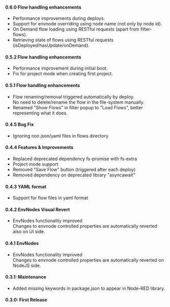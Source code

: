 #### 0.6.0 Flow handling enhancements

- Performance improvements during deploys. 
- Support for envnode overriding using node name (not only by node id). 
- On Demand flow loading using RESTful requests (apart from filter-flows).
- Retrieving state of flows using RESTful requests (isDeployed/hasUpdate/onDemand).  

#### 0.5.2 Flow handling enhancements

- Performance improvement during initial boot.
- Fix for project mode when creating first project.

#### 0.5.1 Flow handling enhancements

- Flow renaming/removal triggered automatically by deploy.<br/>No need to delete/rename the flow in the file-system manually.
- Renamed "Show Flows" in filter popup to "Load Flows", better representing what it does.

#### 0.4.5 Bug Fix

- Ignoring non json/yaml files in flows directory

#### 0.4.4 Features & Improvements

- Replaced deprecated dependency fs-promise with fs-extra
- Project mode support
- Removed "Save Flow" button (triggered after each deploy)
- Removed dependency on deprecated library "asyncawait"

#### 0.4.3 YAML format

- Support for flow files in yaml format

#### 0.4.2 EnvNodes Visual Revert

- EnvNodes functionality improved<br/>Changes to envnode controlled properties are automatically reverted also on UI side.

#### 0.4.1 EnvNodes

- EnvNodes functionality improved<br/>Changes to envnode controlled properties are automatically reverted on NodeJS side.

#### 0.3.1: Maintenance

- Added missing keywords in package.json to appear in Node-RED library.

#### 0.3.0: First Release
